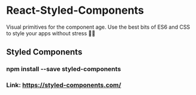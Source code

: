 # React-Styled-Components

Visual primitives for the component age.
Use the best bits of ES6 and CSS to style your apps without stress 💅🏾

## Styled Components

### npm install --save styled-components

### Link: https://styled-components.com/
